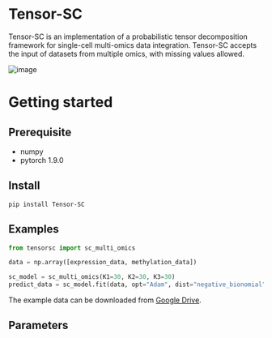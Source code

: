 # Tensor-SC
Tensor-SC is an implementation of a probabilistic tensor decomposition framework for single-cell multi-omics data integration. Tensor-SC accepts the input of datasets from multiple omics, with missing values allowed.

![image](https://github.com/deepomicslab/Tensor-SC/blob/main/framework.png)

# Getting started

## Prerequisite
+ numpy
+ pytorch 1.9.0

## Install
```
pip install Tensor-SC
```

## Examples
```Python
from tensorsc import sc_multi_omics

data = np.array([expression_data, methylation_data])

sc_model = sc_multi_omics(K1=30, K2=30, K3=30)
predict_data = sc_model.fit(data, opt="Adam", dist="negative_bionomial", n_epochs=260, lambda_C_regularizer=0.01, lambda_G_regularizer=0.01, lambda_O_regularizer=[0.01, 0.01], lambda_OC_regularizer=[1, 1], lambda_OG_regularizer=[1, 1], batch_size=256, device="cpu")
```

The example data can be downloaded from [Google Drive](https://drive.google.com/drive/folders/1F_WBwNsHggjTqgFfTm6IugNKpb0xJTje?usp=sharing).






## Parameters


